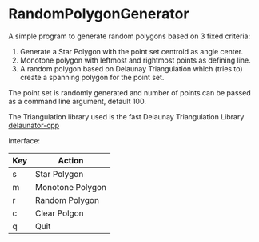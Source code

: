 # RandomPolygonGenerator
A simple program to generate random polygons based on 3 fixed criteria:

1. Generate a Star Polygon with the point set centroid as angle center.
2. Monotone polygon with leftmost and rightmost points as defining line.
3. A random polygon based on Delaunay Triangulation which (tries to) create a spanning polygon for the point set.

The point set is randomly generated and number of points can be passed as a command line argument, default 100.

The Triangulation library used is the fast Delaunay Triangulation Library [delaunator-cpp](https://github.com/delfrrr/delaunator-cpp)

Interface:

Key | Action
--- | ---
s | Star Polygon
m | Monotone Polygon
r | Random Polygon
c | Clear Polgon
q | Quit
